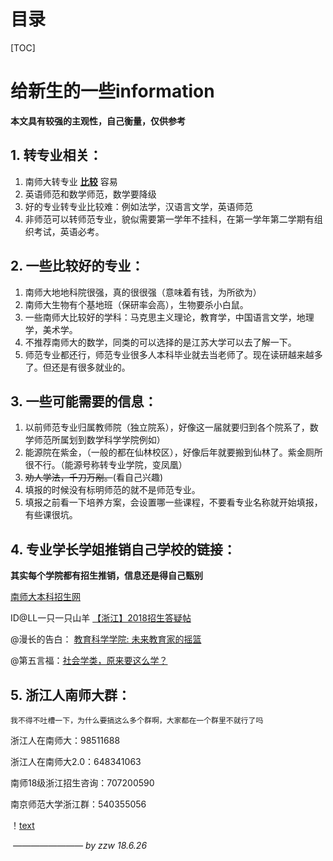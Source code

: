 # 目录

[TOC]

# 给新生的一些information

**本文具有较强的主观性，自己衡量，仅供参考**

## 1. 转专业相关：

1. 南师大转专业 **<u>比较</u>** 容易
2. 英语师范和数学师范，数学要降级
3. 好的专业转专业比较难：例如法学，汉语言文学，英语师范
4. 非师范可以转师范专业，貌似需要第一学年不挂科，在第一学年第二学期有组织考试，英语必考。

## 2. 一些比较好的专业：

1. 南师大地地科院很强，真的很很强（意味着有钱，为所欲为）
2. 南师大生物有个基地班（保研率会高），生物要杀小白鼠。
3. 一些南师大比较好的学科：马克思主义理论，教育学，中国语言文学，地理学，美术学。
4. 不推荐南师大的数学，同类的可以选择的是江苏大学可以去了解一下。
5. 师范专业都还行，师范专业很多人本科毕业就去当老师了。现在读研越来越多了。但还是有很多就业的。

## 3. 一些可能需要的信息：

1. 以前师范专业归属教师院（独立院系），好像这一届就要归到各个院系了，数学师范所属划到数学科学学院例如）
2. 能源院在紫金，（一般的都在仙林校区），好像后年就要搬到仙林了。紫金厕所很不行。（能源号称转专业学院，变凤凰）
3. ~~劝人学法，千刀万剐。~~(看自己兴趣)
4. 填报的时候没有标明师范的就不是师范专业。
5. 填报之前看一下培养方案，会设置哪一些课程，不要看专业名称就开始填报，有些课很坑。

## 4. 专业学长学姐推销自己学校的链接：

**其实每个学院都有招生推销，信息还是得自己甄别**

[南师大本科招生网](http://bkzs.njnu.edu.cn/)

ID@LL一只一只山羊  [【浙江】2018招生答疑帖](http://tieba.baidu.com/p/5731570306)

@漫长的告白：  [教育科学学院: 未来教育家的摇篮](https://mp.weixin.qq.com/s?__biz=MzA5NzAyNzQ4NA==&mid=2650693765&idx=1&sn=c894c3bb03f49968e2a0480e32e56ffa&chksm=88add476bfda5d60ad8328f55df250204b5d7c5f83fe504eac985377a9f06c94fe4c2e9b5ec3&mpshare=1&scene=23&srcid=0626CbUZGeqDJIDvAN2Wdur7#rd)

@第五言福：[社会学类，原来要这么学？](https://mp.weixin.qq.com/s?__biz=MzIzMjQxNjM1OA==&mid=100001726&idx=4&sn=8f5ac7dd4896cadb29f7b590e73fb13b&chksm=689472b75fe3fba1e9152ed996c073eb34d3db623589df71986240980dd40042680d84007774&mpshare=1&scene=23&srcid=0626JEgoLagdHGHuFGZgCgpH#rd)



## 5. 浙江人南师大群：

```我不得不吐槽一下，为什么要搞这么多个群啊，大家都在一个群里不就行了吗```

浙江人在南师大：98511688 

浙江人在南师大2.0：648341063

南师18级浙江招生咨询：707200590

南京师范大学浙江群：540355056



！[text](http://imgsrc.baidu.com/forum/w%3D580/sign=d089abd5733e6709be0045f70bc69fb8/20a1c3cec3fdfc03e54ab44ad83f8794a5c226eb.jpg)





​                                                                              _————————    by zzw 18.6.26_

